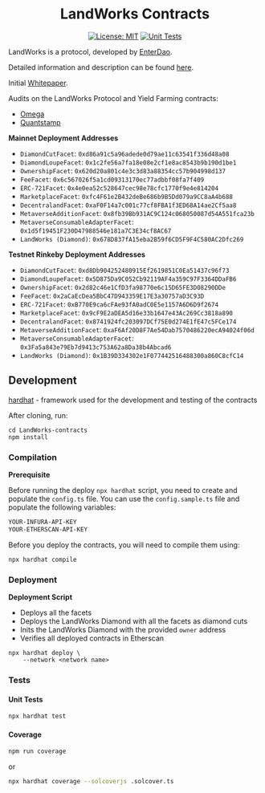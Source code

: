 <div align="center">

# LandWorks Contracts

[![License: MIT](https://img.shields.io/badge/License-MIT-yellow.svg)](https://opensource.org/licenses/MIT)
[![Unit Tests](https://github.com/EnterDAO/LandWorks-protocol/actions/workflows/test.yml/badge.svg)](https://github.com/EnterDAO/LandWorks-protocol/actions/workflows/test.yml)

</div>

LandWorks is a protocol, developed by [EnterDao](https://enterdao.xyz).

Detailed information and description can be found [here](https://docs.landworks.xyz/). 

Initial [Whitepaper](./Whitepaper.md).

Audits on the LandWorks Protocol and Yield Farming contracts:
- [Omega](audits/2021-12-Omega.pdf)
- [Quantstamp](audits/2022-03-Quantstamp.pdf)

**Mainnet Deployment Addresses**
- `DiamondCutFacet`: `0xd86a91c5a96adede0d79ae11c63541f336d48a08`
- `DiamondLoupeFacet`: `0x1c2fe56a7fa18e08e2cf1e8ac8543b9b190d1be1`
- `OwnershipFacet`: `0x620d20a801c4e3c3d83a88354cc57b904998d137`
- `FeeFacet`: `0x6c567026f5a1cd09313170ec77adbbf08fa7f409`
- `ERC-721Facet`: `0x4e0ea52c528647cec98e78cfc1770f9e4e814204`
- `MarketplaceFacet`: `0xfc4F61e2B432deBe686b9B5Dd079a9CC8aA4b688`
- `DecentralandFacet`: `0xaF0F14a7c001c77cf8FBA1f3ED68A14ae2Cf5aa8`
- `MetaverseAdditionFacet`: `0x8fb39Bb931AC9C124c068050087d54A551fca23b`
- `MetaverseConsumableAdapterFacet`: `0x1d5f19451F230D47988546e181a7C3E34cf8AC67`
- `LandWorks (Diamond)`: `0x678D837fA15eba2B59f6CD5F9F4C580AC2Dfc269`

**Testnet Rinkeby Deployment Addresses**
- `DiamondCutFacet`: `0xd8Db904252480915Ef2619851C0Ea51437c96f73`
- `DiamondLoupeFacet`: `0x5D875Da9C052Cb92119AF4a359C97F3364DDaFB6`
- `OwnershipFacet`: `0x2d82c46e1CfD3fa98770e6c15D65FE3D08290DDe`
- `FeeFacet`: `0x2aCaEcDea5BbC47D943359E17E3a30757aD3C93D`
- `ERC-721Facet`: `0xB770E9ca6cFAe93fA0adC0E5e1157A6D6D9f2674`
- `MarketplaceFacet`: `0x9cF9E2aDEA5d16e33b1647e43Ac269Cc3818a890`
- `DecentralandFacet`: `0x8741924fc203097DCf75E0d274E1fE47c5FCe174`
- `MetaverseAdditionFacet`: `0xaF6Af20D8F7Ae54Dab7570486220ecA94024f06d`
- `MetaverseConsumableAdapterFacet`: `0x3Fa5a843e79Eb7d9413c753A62a8Da38b4Abcad6`
- `LandWorks (Diamond)`: `0x1B39D334302e1F077442516488300a860C8cfC14`

## Development

[hardhat](https://hardhat.org/) - framework used for the development and testing of the contracts

After cloning, run:
```
cd LandWorks-contracts
npm install
```

### Compilation
**Prerequisite**

Before running the deploy `npx hardhat` script, you need to create and populate the `config.ts` file. You can use the `config.sample.ts` file and populate the following variables:

```markdown
YOUR-INFURA-API-KEY
YOUR-ETHERSCAN-API-KEY
```

Before you deploy the contracts, you will need to compile them using:

```
npx hardhat compile
```

### Deployment

**Deployment Script**
* Deploys all the facets
* Deploys the LandWorks Diamond with all the facets as diamond cuts
* Inits the LandWorks Diamond with the provided `owner` address
* Verifies all deployed contracts in Etherscan

```shell
npx hardhat deploy \
    --network <network name> 
```

### Tests

#### Unit Tests
```bash
npx hardhat test
```

#### Coverage

```bash
npm run coverage
```

or 

```bash
npx hardhat coverage --solcoverjs .solcover.ts
```
